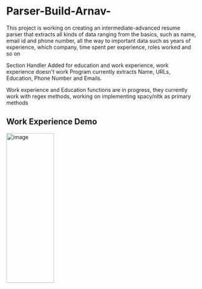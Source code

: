 # Parser-Build-Arnav-

This project is working on creating an intermediate-advanced resume parser that extracts all kinds of data
ranging from the basics, such as name, email id and phone number, all the way to important data such as years of experience, which company, time spent per experience, roles worked and so on

Section Handler Added for education and work experience, work experience doesn't work
Program currently extracts Name, URLs, Education, Phone Number and Emails. 

Work experience and Education functions are in progress, they currently work with regex methods, working on implementing spacy/nltk as primary methods

## Work Experience Demo 

<img width="50%" height="396" alt="image" src="https://github.com/user-attachments/assets/467ceb8c-9761-4d2b-b368-296c8fb9d0f4" />

